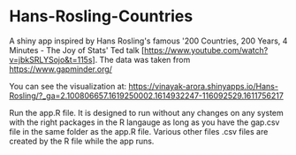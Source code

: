 # Hans-Rosling-Countries

A shiny app inspired by Hans Rosling's famous '200 Countries, 200 Years, 4 Minutes - The Joy of Stats' Ted talk [https://www.youtube.com/watch?v=jbkSRLYSojo&t=115s].
The data was taken from https://www.gapminder.org/

You can see the visualization at: https://vinayak-arora.shinyapps.io/Hans-Rosling/?_ga=2.100806657.1619250002.1614932247-116092529.1611756217

Run the app.R file. It is designed to run without any changes on any system with the right packages in the R langauge as long as you have the gap.csv file in the same folder as the app.R file.
Various other files .csv files are created by the R file while the app runs.
